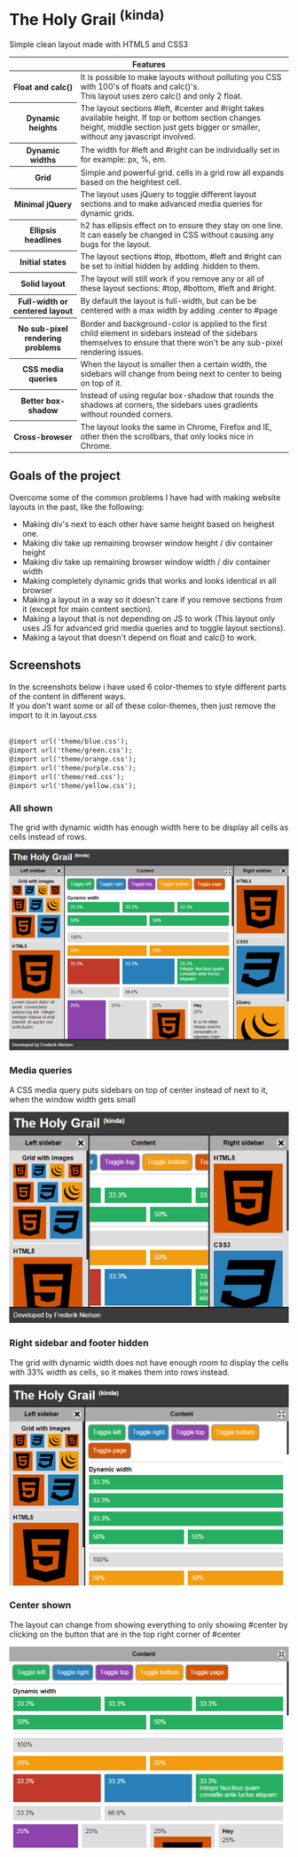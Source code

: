 <h1>The Holy Grail <sup>(kinda)</sup></h1>

<p>Simple clean layout made with HTML5 and CSS3</p>

<table>
<thead>
<tr>
<th colspan="2">
Features
</th>
</tr>
</thead>
<tbody>
<tr>
                                                <th>Float and calc()</th>
                                                <td>
                                                    It is possible to make layouts without polluting you CSS with 100's of floats and calc()'s.<br />
                                                    This layout uses zero calc() and only 2 float.
                                                </td>
                                            </tr>
                                            <tr>
                                                <th>Dynamic heights</th>
                                                <td>The layout sections #left, #center and #right takes available height. If top or bottom section changes height, middle section just gets bigger or smaller, without any javascript involved.</td>
                                            </tr>
                                            <tr>
                                                <th>Dynamic widths</th>
                                                <td>The width for #left and #right can be individually set in for example: px, %, em.</td>
                                            </tr>
                                            <tr>
                                                <th>Grid</th>
                                                <td>Simple and powerful grid. cells in a grid row all expands based on the heightest cell.</td>
                                            </tr>
                                            <tr>
                                                <th>Minimal jQuery</th>
                                                <td>
                                                    The layout uses jQuery to toggle different layout sections and to make advanced media queries for dynamic grids.
                                                </td>
                                            </tr>
                                            <tr>
                                                <th>Ellipsis headlines</th>
                                                <td>h2 has ellipsis effect on to ensure they stay on one line. It can easely be changed in CSS without causing any bugs for the layout.</td>
                                            </tr>
                                            <tr>
                                                <th>Initial states</th>
                                                <td>The layout sections #top, #bottom, #left and #right can be set to initial hidden by adding .hidden to them.</td>
                                            </tr>
                                            <tr>
                                                <th>Solid layout</th>
                                                <td>The layout will still work if you remove any or all of these layout sections: #top, #bottom, #left and #right.</td>
                                            </tr>
                                            <tr>
                                                <th>Full-width or centered layout</th>
                                                <td>By default the layout is full-width, but can be be centered with a max width by adding .center to #page</td>
                                            </tr>
                                            <tr>
                                                <th>No sub-pixel rendering problems</th>
                                                <td>Border and background-color is applied to the first child element in sidebars instead of the sidebars themselves to ensure that there won't be any sub-pixel rendering issues.</td>
                                            </tr>
                                            <tr>
                                                <th>CSS media queries</th>
                                                <td>When the layout is smaller then a certain width, the sidebars will change from being next to center to being on top of it.</td>
                                            </tr>
                                            <tr>
                                                <th>Better box-shadow</th>
                                                <td>Instead of using regular box-shadow that rounds the shadows at corners, the sidebars uses gradients without rounded corners.</td>
                                            </tr>
                                            <tr>
                                                <th>Cross-browser</th>
                                                <td>The layout looks the same in Chrome, Firefox and IE, other then the scrollbars, that only looks nice in Chrome.</td>
                                            </tr>
</tbody>
</table>

<h2>Goals of the project</h2>
<p>Overcome some of the common problems I have had with making website layouts in the past, like the following:</p>
<ul>
<li>Making div's next to each other have same height based on heighest one.</li>
<li>Making div take up remaining browser window height / div container height</li>
<li>Making div take up remaining browser window width / div container width</li>
<li>Making completely dynamic grids that works and looks identical in all browser</li>
<li>Making a layout in a way so it doesn't care if you remove sections from it (except for main content section).</li>
<li>Making a layout that is not depending on JS to work (This layout only uses JS for advanced grid media queries and to toggle layout sections).</li>
<li>Making a layout that doesn't depend on float and calc() to work.</li>
</ul>

<h2>Screenshots</h2>
<p>In the screenshots below i have used 6 color-themes to style different parts of the content in different ways.<br />
If you don't want some or all of these color-themes, then just remove the import to it in layout.css</p>
<pre><code>
@import url('theme/blue.css');
@import url('theme/green.css');
@import url('theme/orange.css');
@import url('theme/purple.css');
@import url('theme/red.css');
@import url('theme/yellow.css');
</code></pre>
<h3>All shown</h3>
<p>The grid with dynamic width has enough width here to be display all cells as cells instead of rows.</p>
<img src="https://raw.githubusercontent.com/draxxdk/layout/master/img/screenshot/Image1.jpg" alt="All shown" />
<h3>Media queries</h3>
<p>A CSS media query puts sidebars on top of center instead of next to it, when the window width gets small</p>
<img src="https://raw.githubusercontent.com/draxxdk/layout/master/img/screenshot/Image2.jpg" alt="Media query putting sidebars on top of center instead of besides it" />
<h3>Right sidebar and footer hidden</h3>
<p>The grid with dynamic width does not have enough room to display the cells with 33% width as cells, so it makes them into rows instead.</p>
<img src="https://raw.githubusercontent.com/draxxdk/layout/master/img/screenshot/Image3.jpg" alt="Right sidebar and footer hidden" />
<h3>Center shown</h3>
<p>The layout can change from showing everything to only showing #center by clicking on the button that are in the top right corner of #center</p>
<img src="https://raw.githubusercontent.com/draxxdk/layout/master/img/screenshot/Image4.jpg" alt="Center shown" />
